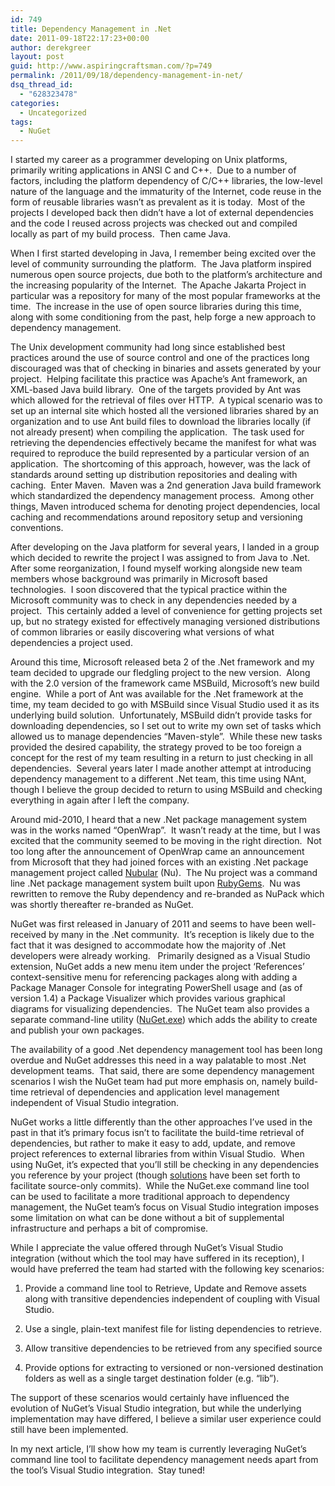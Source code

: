 ```yaml
---
id: 749
title: Dependency Management in .Net
date: 2011-09-18T22:17:23+00:00
author: derekgreer
layout: post
guid: http://www.aspiringcraftsman.com/?p=749
permalink: /2011/09/18/dependency-management-in-net/
dsq_thread_id:
  - "628323478"
categories:
  - Uncategorized
tags:
  - NuGet
---
```

I <noindex></noindex> started my career as a programmer developing on Unix platforms, primarily writing applications in ANSI C and C++.&#160; Due to a number of factors, including the platform dependency of C/C++ libraries, the low-level nature of the language and the immaturity of the Internet, code reuse in the form of reusable libraries wasn’t as prevalent as it is today.&#160; Most of the projects I developed back then didn’t have a lot of external dependencies and the code I reused across projects was checked out and compiled locally as part of my build process.&#160; Then came Java.

When I first started developing in Java, I remember being excited over the level of community surrounding the platform.&#160; The Java platform inspired numerous open source projects, due both to the platform’s architecture and the increasing popularity of the Internet.&#160; The Apache Jakarta Project in particular was a repository for many of the most popular frameworks at the time.&#160; The increase in the use of open source libraries during this time, along with some conditioning from the past, help forge a new approach to dependency management.

The Unix development community had long since established best practices around the use of source control and one of the practices long discouraged was that of checking in binaries and assets generated by your project.&#160; Helping facilitate this practice was Apache’s Ant framework, an XML-based Java build library.&#160; One of the targets provided by Ant was <get> which allowed for the retrieval of files over HTTP.&#160; A typical scenario was to set up an internal site which hosted all the versioned libraries shared by an organization and to use Ant build files to download the libraries locally (if not already present) when compiling the application.&#160; The task used for retrieving the dependencies effectively became the manifest for what was required to reproduce the build represented by a particular version of an application.&#160; The shortcoming of this approach, however, was the lack of standards around setting up distribution repositories and dealing with caching.&#160; Enter Maven.&#160; Maven was a 2nd generation Java build framework which standardized the dependency management process.&#160; Among other things, Maven introduced schema for denoting project dependencies, local caching and recommendations around repository setup and versioning conventions.

After developing on the Java platform for several years, I landed in a group which decided to rewrite the project I was assigned to from Java to .Net.&#160; After some reorganization, I found myself working alongside new team members whose background was primarily in Microsoft based technologies.&#160; I soon discovered that the typical practice within the Microsoft community was to check in any dependencies needed by a project.&#160; This certainly added a level of convenience for getting projects set up, but no strategy existed for effectively managing versioned distributions of common libraries or easily discovering what versions of what dependencies a project used.

Around this time, Microsoft released beta 2 of the .Net framework and my team decided to upgrade our fledgling project to the new version.&#160; Along with the 2.0 version of the framework came MSBuild, Microsoft’s new build engine.&#160; While a port of Ant was available for the .Net framework at the time, my team decided to go with MSBuild since Visual Studio used it as its underlying build solution.&#160; Unfortunately, MSBuild didn’t provide tasks for downloading dependencies, so I set out to write my own set of tasks which allowed us to manage dependencies “Maven-style”.&#160; While these new tasks provided the desired capability, the strategy proved to be too foreign a concept for the rest of my team resulting in a return to just checking in all dependencies.&#160; Several years later I made another attempt at introducing dependency management to a different .Net team, this time using NAnt, though I believe the group decided to return to using MSBuild and checking everything in again after I left the company.

Around mid-2010, I heard that a new .Net package management system was in the works named “OpenWrap”.&#160; It wasn’t ready at the time, but I was excited that the community seemed to be moving in the right direction.&#160; Not too long after the announcement of OpenWrap came an announcement from Microsoft that they had joined forces with an existing .Net package management project called [Nubular](http://nu.wikispot.org/) (Nu).&#160; The Nu project was a command line .Net package management system built upon [RubyGems](http://en.wikipedia.org/wiki/RubyGems).&#160; Nu was rewritten to remove the Ruby dependency and re-branded as NuPack which was shortly thereafter re-branded as NuGet.

NuGet was first released in January of 2011 and seems to have been well-received by many in the .Net community.&#160; It’s reception is likely due to the fact that it was designed to accommodate how the majority of .Net developers were already working.&#160;&#160; Primarily designed as a Visual Studio extension, NuGet adds a new menu item under the project ‘References’ context-sensitive menu for referencing packages along with adding a Package Manager Console for integrating PowerShell usage and (as of version 1.4) a Package Visualizer which provides various graphical diagrams for visualizing dependencies.&#160; The NuGet team also provides a separate command-line utility ([NuGet.exe](http://nuget.codeplex.com/releases/view/58939)) which adds the ability to create and publish your own packages.

The availability of a good .Net dependency management tool has been long overdue and NuGet addresses this need in a way palatable to most .Net development teams.&#160; That said, there are some dependency management scenarios I wish the NuGet team had put more emphasis on, namely build-time retrieval of dependencies and application level management independent of Visual Studio integration.

NuGet works a little differently than the other approaches I’ve used in the past in that it’s primary focus isn’t to facilitate the build-time retrieval of dependencies, but rather to make it easy to add, update, and remove project references to external libraries from within Visual Studio.&#160; When using NuGet, it’s expected that you’ll still be checking in any dependencies you reference by your project (though [solutions](https://github.com/davidfowl/NuGetPowerTools) have been set forth to facilitate source-only commits).&#160; While the NuGet.exe command line tool&#160; can be used to facilitate a more traditional approach to dependency management, the NuGet team’s focus on Visual Studio integration imposes some limitation on what can be done without a bit of supplemental infrastructure and perhaps a bit of compromise.

While I appreciate the value offered through NuGet’s Visual Studio integration (without which the tool may have suffered in its reception), I would have preferred the team had started with the following key scenarios:

  1. Provide a command line tool to Retrieve, Update and Remove assets along with transitive dependencies independent of coupling with Visual Studio.

  2. Use a single, plain-text manifest file for listing dependencies to retrieve.

  3. Allow transitive dependencies to be retrieved from any specified source

  4. Provide options for extracting to versioned or non-versioned destination folders as well as a single target destination folder (e.g. “lib”).

The support of these scenarios would certainly have influenced the evolution of NuGet’s Visual Studio integration, but while the underlying implementation may have differed, I believe a similar user experience could still have been implemented.

In my next article, I’ll show how my team is currently leveraging NuGet’s command line tool to facilitate dependency management needs apart from the tool’s Visual Studio integration.&#160; Stay tuned!